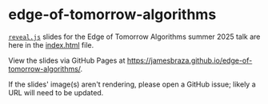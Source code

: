 # edge-of-tomorrow-algorithms

[`reveal.js`](https://github.com/hakimel/reveal.js)
slides for the Edge of Tomorrow Algorithms summer 2025 talk are here
in the [index.html](index.html) file.

View the slides via GitHub Pages at
<https://jamesbraza.github.io/edge-of-tomorrow-algorithms/>.

If the slides' image(s) aren't rendering,
please open a GitHub issue;
likely a URL will need to be updated.
